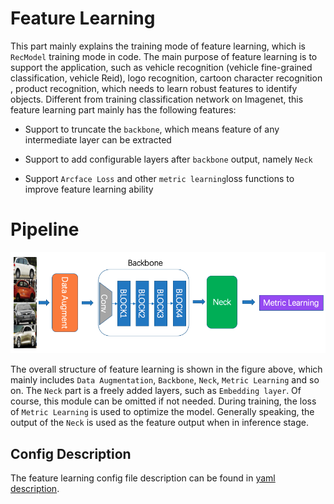 # Feature Learning

This part mainly explains the training mode of feature learning, which is `RecModel` training mode in code. The main purpose of feature learning is to support the application, such as vehicle recognition (vehicle fine-grained classification, vehicle Reid), logo recognition,  cartoon character recognition , product recognition, which needs to learn robust features to identify objects. Different from training classification network on Imagenet, this feature learning part mainly has the following features:

- Support to truncate the `backbone`, which means feature of any intermediate layer can be extracted

- Support to add configurable  layers after `backbone` output, namely `Neck`

- Support `Arcface Loss` and other `metric learning`loss functions to improve feature learning ability

# Pipeline

![](../../images/recognition/rec_pipeline.png)

The overall structure of feature learning is shown in the figure above, which mainly includes `Data Augmentation`, `Backbone`, `Neck`, `Metric Learning` and so on. The `Neck` part is a freely added  layers, such as  `Embedding layer`. Of course, this module can be omitted if not needed. During training, the loss of `Metric Learning`  is used to optimize the model. Generally speaking, the output of the `Neck`  is used as the feature output when in inference stage.

## Config Description

The feature learning config file description can be found in [yaml description](../tutorials/config_en.md).

